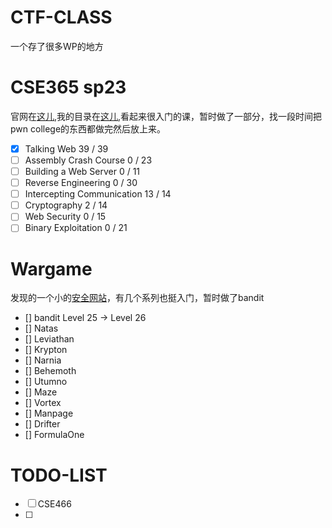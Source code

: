 <!--
 * @Author: TephrocactusMYC 2012026@mail.nankai.edu.cn
 * @Date: 2023-07-18 16:08:20
 * @LastEditors: TephrocactusMYC 2012026@mail.nankai.edu.cn
 * @LastEditTime: 2023-07-18 16:43:12
 * @FilePath: \undefinedd:\MYCODE\CTF-CLASS\README.md
 * @Description:
 * Someday, I will discover or cultivate a type of cactus named after me!!!
 * Copyright (c) 2023 by TephrocactusMYC, All Rights Reserved.
-->
# CTF-CLASS
一个存了很多WP的地方
# CSE365 sp23
官网在[这儿](https://pwn.college/cse365-s2023/),我的目录在[这儿](./CSE365/),看起来很入门的课，暂时做了一部分，找一段时间把pwn college的东西都做完然后放上来。
- [x] Talking Web
39 / 39
- [ ] Assembly Crash Course
0 / 23
- [ ] Building a Web Server
0 / 11
- [ ] Reverse Engineering
0 / 30
- [ ] Intercepting Communication
13 / 14
- [ ] Cryptography
2 / 14
- [ ] Web Security
0 / 15
- [ ] Binary Exploitation
0 / 21
# Wargame
发现的一个小的[安全网站](https://overthewire.org/wargames/)，有几个系列也挺入门，暂时做了bandit
- [] bandit
Level 25 → Level 26
- [] Natas
- [] Leviathan
- [] Krypton
- [] Narnia
- [] Behemoth
- [] Utumno
- [] Maze
- [] Vortex
- [] Manpage
- [] Drifter
- [] FormulaOne
# TODO-LIST
- [ ] CSE466
- [ ]
